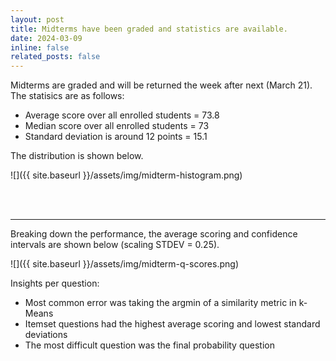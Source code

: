 ```yaml
---
layout: post
title: Midterms have been graded and statistics are available. 
date: 2024-03-09
inline: false
related_posts: false
---
```


Midterms are graded and will be returned the week after next (March 21). The statisics are as follows:

* Average score over all enrolled students = 73.8
* Median score over all enrolled students = 73
* Standard deviation is around 12 points = 15.1

The distribution is shown below.

![]({{ site.baseurl }}/assets/img/midterm-histogram.png)

<br>
<br>

---

Breaking down the performance, the average scoring and confidence intervals are shown below (scaling 
STDEV = 0.25). 

![]({{ site.baseurl }}/assets/img/midterm-q-scores.png)

Insights per question:

* Most common error was taking the argmin of a similarity metric in k-Means
* Itemset questions had the highest average scoring and lowest standard deviations
* The most difficult question was the final probability question

